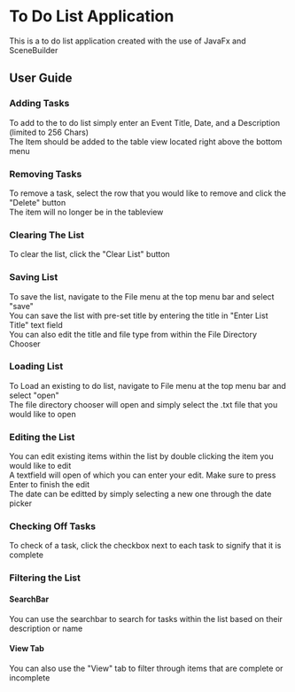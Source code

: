 

# To Do List Application

This is a to do list application created with the use of JavaFx and SceneBuilder

## User Guide

### Adding Tasks 
To add to  the to do list simply enter an Event Title, Date, and a Description (limited to 256 Chars)<br/>
The Item should be added to the table view located right above the bottom menu

### Removing Tasks
To remove a task, select the row that you would like to remove and click the "Delete" button<br/>
The item will no longer be in the tableview

### Clearing The List
To clear the list, click the "Clear List" button <br/>

### Saving List 
To save the list, navigate to the File menu at the top menu bar and select "save" <br/>
You can save the list with pre-set title by entering the title in "Enter List Title" text field <br/>
You can also edit the title and file type from within the File Directory Chooser<br/>

### Loading List
To Load an existing to do list, navigate to File menu at the top menu bar and select "open" <br/>
The file directory chooser will open and simply select the .txt file that you would like to open </br>

### Editing the List
You can edit existing items within the list by double clicking the item you would like to edit <br/>
A textfield will open of which you can enter your edit. Make sure to press Enter to finish the edit <br/>
The date can be editted by simply selecting a new one through the date picker <br/>

### Checking Off Tasks
To check of a task, click the checkbox next to each task to signify that it is complete<br/>

### Filtering the List
#### SearchBar
You can use the searchbar to search for tasks within the list based on their description or name<br/>
#### View Tab
You can also use the "View" tab to filter through items that are complete or incomplete 


